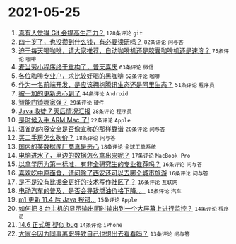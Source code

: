 # 2021-05-25

1. [真有人觉得 Git 会提高生产力？](https://www.v2ex.com/t/779029) `128条评论` `git`
1. [四十岁了，也没攒到什么钱，有必要读研吗？](https://www.v2ex.com/t/778984) `82条评论` `问与答`
1. [迫于每天喝咖啡，请大家推荐，自动咖啡机还是胶囊咖啡机还是速溶？](https://www.v2ex.com/t/779002) `75条评论` `咖啡`
1. [麦当劳小程序终于重构了，普天喜庆](https://www.v2ex.com/t/779012) `63条评论` `微信`
1. [各位咖啡专业户，求比较好喝的黑咖啡](https://www.v2ex.com/t/778985) `62条评论` `咖啡`
1. [作为一名前端开发，是应该拥抱腾讯生态还是阿里生态？](https://www.v2ex.com/t/779070) `51条评论` `程序员`
1. [被一加的更新恶心到了](https://www.v2ex.com/t/778993) `44条评论` `Android`
1. [智能门锁哪家强？](https://www.v2ex.com/t/779053) `29条评论` `硬件`
1. [Java 收徒 7 天后情况汇报](https://www.v2ex.com/t/779074) `28条评论` `程序员`
1. [是时候入手 ARM Mac 了!](https://www.v2ex.com/t/779063) `22条评论` `Apple`
1. [语雀的内容安全是否像宣称的那样靠谱](https://www.v2ex.com/t/779001) `20条评论` `问与答`
1. [买二手房怎么砍价？](https://www.v2ex.com/t/779061) `18条评论` `问与答`
1. [国内的某数据库厂商真是恶心](https://www.v2ex.com/t/779035) `18条评论` `全球工单系统`
1. [电脑进水了，里边的数据怎么拿出来呢？](https://www.v2ex.com/t/779071) `17条评论` `MacBook Pro`
1. [以拿学历为第一标准，有非全研究生的专业推荐吗？](https://www.v2ex.com/t/779086) `16条评论` `问与答`
1. [喜欢吃中原面食，请问除了西安还可以去哪个城市旅游](https://www.v2ex.com/t/779036) `16条评论` `问与答`
1. [是不是没有比掘金更好的技术写作社区了？](https://www.v2ex.com/t/779020) `16条评论` `互联网`
1. [电动汽车的普及，是否会导致燃油价格下降。。](https://www.v2ex.com/t/778991) `16条评论` `汽车`
1. [m1 更新 11.4 后 Java 报错...](https://www.v2ex.com/t/779062) `15条评论` `Apple`
1. [如何把 8 台主机的显示输出同时输出到一个大屏幕上进行监控？](https://www.v2ex.com/t/779122) `14条评论` `程序员`
1. [14.6 正式版 疑似 bug](https://www.v2ex.com/t/779037) `14条评论` `iPhone`
1. [大家会因为同事离职导致自己也想出去看看吗？](https://www.v2ex.com/t/779005) `13条评论` `问与答`
